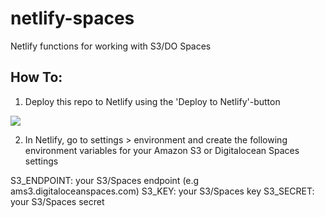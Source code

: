 # netlify-spaces
Netlify functions for working with S3/DO Spaces

## How To:

1. Deploy this repo to Netlify using the 'Deploy to Netlify'-button

<a href="https://app.netlify.com/start/deploy?repository=https://github.com/dashpilot/quickstart-netlify-spaces"><img src="https://www.netlify.com/img/deploy/button.svg" /></a>

2. In Netlify, go to settings > environment and create the following environment variables for your Amazon S3 or Digitalocean Spaces settings

S3_ENDPOINT: your S3/Spaces endpoint (e.g ams3.digitaloceanspaces.com)
S3_KEY: your S3/Spaces key
S3_SECRET: your S3/Spaces secret
